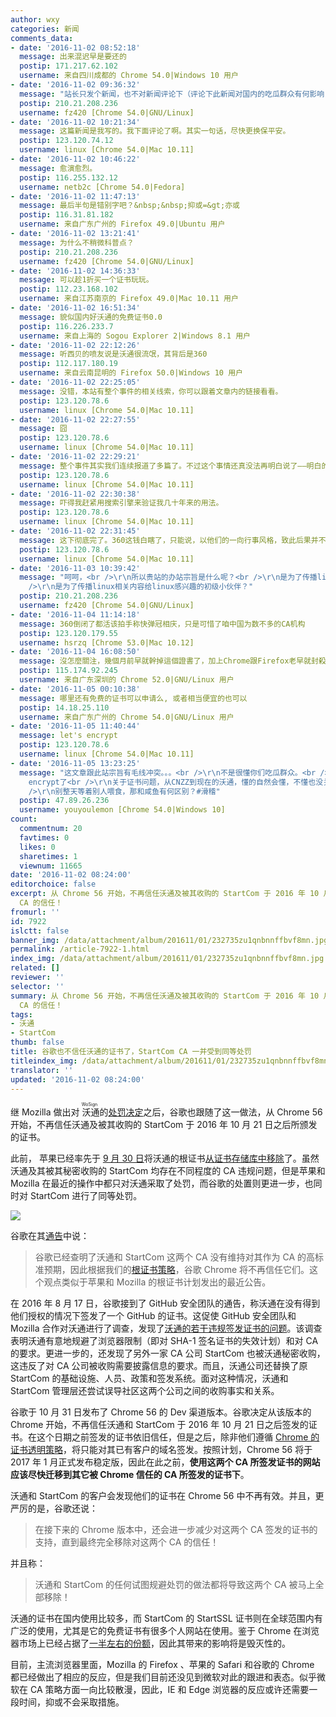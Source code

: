```yaml
---
author: wxy
categories: 新闻
comments_data:
- date: '2016-11-02 08:52:18'
  message: 出来混迟早是要还的
  postip: 171.217.62.102
  username: 来自四川成都的 Chrome 54.0|Windows 10 用户
- date: '2016-11-02 09:36:32'
  message: "站长只发个新闻，也不对新闻评论下（评论下此新闻对国内的吃瓜群众有何影响，或者有何可能的影响。。）<br />\r\n呵呵"
  postip: 210.21.208.236
  username: fz420 [Chrome 54.0|GNU/Linux]
- date: '2016-11-02 10:21:34'
  message: 这篇新闻是我写的。我下面评论了啊。其实一句话，尽快更换保平安。
  postip: 123.120.74.12
  username: linux [Chrome 54.0|Mac 10.11]
- date: '2016-11-02 10:46:22'
  message: 愈演愈烈。
  postip: 116.255.132.12
  username: netb2c [Chrome 54.0|Fedora]
- date: '2016-11-02 11:47:13'
  message: 最后半句是错别字吧？&nbsp;&nbsp;抑或=&gt;亦或
  postip: 116.31.81.182
  username: 来自广东广州的 Firefox 49.0|Ubuntu 用户
- date: '2016-11-02 13:21:41'
  message: 为什么不稍微科普点？
  postip: 210.21.208.236
  username: fz420 [Chrome 54.0|GNU/Linux]
- date: '2016-11-02 14:36:33'
  message: 可以趁1折买一个证书玩玩。
  postip: 112.23.168.102
  username: 来自江苏南京的 Firefox 49.0|Mac 10.11 用户
- date: '2016-11-02 16:51:34'
  message: 貌似国内好沃通的免费证书0.0
  postip: 116.226.233.7
  username: 来自上海的 Sogou Explorer 2|Windows 8.1 用户
- date: '2016-11-02 22:12:26'
  message: 听西贝的喷友说是沃通很流氓，其背后是360
  postip: 112.117.180.19
  username: 来自云南昆明的 Firefox 50.0|Windows 10 用户
- date: '2016-11-02 22:25:05'
  message: 没错，本站有整个事件的相关线索，你可以跟着文章内的链接看看。
  postip: 123.120.78.6
  username: linux [Chrome 54.0|Mac 10.11]
- date: '2016-11-02 22:27:55'
  message: 囧
  postip: 123.120.78.6
  username: linux [Chrome 54.0|Mac 10.11]
- date: '2016-11-02 22:29:21'
  message: 整个事件其实我们连续报道了多篇了。不过这个事情还真没法再明白说了——明白的人自然明白其危害，不明白的人其实也根本不会意识到其危害。
  postip: 123.120.78.6
  username: linux [Chrome 54.0|Mac 10.11]
- date: '2016-11-02 22:30:38'
  message: 吓得我赶紧用搜索引擎来验证我几十年来的用法。
  postip: 123.120.78.6
  username: linux [Chrome 54.0|Mac 10.11]
- date: '2016-11-02 22:31:45'
  message: 这下彻底完了。360这钱白瞎了，只能说，以他们的一向行事风格，致此后果并不意外。
  postip: 123.120.78.6
  username: linux [Chrome 54.0|Mac 10.11]
- date: '2016-11-03 10:39:42'
  message: "呵呵，<br />\r\n所以贵站的办站宗旨是什么呢？<br />\r\n是为了传播linux相关内容给精通系统、安全、网络各方面知识点的小伙伴？<br
    />\r\n是为了传播linux相关内容给linux感兴趣的初级小伙伴？"
  postip: 210.21.208.236
  username: fz420 [Chrome 54.0|GNU/Linux]
- date: '2016-11-04 11:14:18'
  message: 360倒闭了都活该拍手称快弹冠相庆，只是可惜了咱中国为数不多的CA机构
  postip: 123.120.179.55
  username: hsrzq [Chrome 53.0|Mac 10.12]
- date: '2016-11-04 16:08:50'
  message: 沒怎麼關注，幾個月前早就幹掉這個證書了，加上Chrome跟Firefox老早就封殺了，至少對一般用戶來說沒什麼影響。這貨走CNZZ老路罷了，忽悠不了誰。
  postip: 115.174.92.245
  username: 来自广东深圳的 Chrome 52.0|GNU/Linux 用户
- date: '2016-11-05 00:10:38'
  message: 哪里还有免费的证书可以申请么, 或者相当便宜的也可以
  postip: 14.18.25.110
  username: 来自广东广州的 Chrome 54.0|GNU/Linux 用户
- date: '2016-11-05 11:40:44'
  message: let's encrypt
  postip: 123.120.78.6
  username: linux [Chrome 54.0|Mac 10.11]
- date: '2016-11-05 13:23:25'
  message: "这文章跟此站宗旨有毛线冲突。。。<br />\r\n不是很懂你们吃瓜群众。<br />\r\n像我，在此站和freebuf抛出沃通证书问题的时候就把自己个人博客上的startcom证书给换成了let's
    encrypt了<br />\r\n关于证书问题，从CNZZ到现在的沃通，懂的自然会懂，不懂也没关系，正常上网并没有什么影响。<br />\r\n<br />\r\n你想了解证书的危害可以翻翻freebuf等网站的历史文章，很详细也很方便，善用搜索引擎，自己动手丰衣足食。<br
    />\r\n别整天等着别人喂食，那和咸鱼有何区别？#滑稽"
  postip: 47.89.26.236
  username: youyoulemon [Chrome 54.0|Windows 10]
count:
  commentnum: 20
  favtimes: 0
  likes: 0
  sharetimes: 1
  viewnum: 11665
date: '2016-11-02 08:24:00'
editorchoice: false
excerpt: 从 Chrome 56 开始，不再信任沃通及被其收购的 StartCom 于 2016 年 10 月 21 日之后所颁发的证书，直到最终完全移除对这两个
  CA 的信任！
fromurl: ''
id: 7922
islctt: false
banner_img: /data/attachment/album/201611/01/232735zu1qnbnnffbvf8mn.jpg
permalink: /article-7922-1.html
index_img: /data/attachment/album/201611/01/232735zu1qnbnnffbvf8mn.jpg
related: []
reviewer: ''
selector: ''
summary: 从 Chrome 56 开始，不再信任沃通及被其收购的 StartCom 于 2016 年 10 月 21 日之后所颁发的证书，直到最终完全移除对这两个
  CA 的信任！
tags:
- 沃通
- StartCom
thumb: false
title: 谷歌也不信任沃通的证书了，StartCom CA 一并受到同等处罚
titleindex_img: /data/attachment/album/201611/01/232735zu1qnbnnffbvf8mn.jpg
translator: ''
updated: '2016-11-02 08:24:00'
---
```


继 Mozilla 做出对<ruby> 沃通 <rp>  （ </rp> <rt>  WoSign </rt> <rp>  ） </rp></ruby>的[处罚决定](/article-7898-1.html)之后，谷歌也跟随了这一做法，从 Chrome 56 开始，不再信任沃通及被其收购的 StartCom 于 2016 年 10 月 21 日之后所颁发的证书。


此前， 苹果已经率先于 [9 月 30 日](https://support.apple.com/en-us/HT204132)将沃通的根证书[从证书存储库中移除](/article-7846-1.html)了。虽然沃通及其被其秘密收购的 StartCom 均存在不同程度的 CA 违规问题，但是苹果和 Mozilla 在最近的操作中都只对沃通采取了处罚，而谷歌的处置则更进一步，也同时对 StartCom 进行了同等处罚。


![](/data/attachment/album/201611/01/232735zu1qnbnnffbvf8mn.jpg)


谷歌在其[通告](https://security.googleblog.com/2016/10/distrusting-wosign-and-startcom.html)中说：



> 
> 谷歌已经查明了沃通和 StartCom 这两个 CA 没有维持对其作为 CA 的高标准预期，因此根据我们的[根证书策略](https://www.chromium.org/Home/chromium-security/root-ca-policy#TOC-Removal-of-Trust)，谷歌 Chrome 将不再信任它们。这个观点类似于苹果和 Mozilla 的根证书计划发出的最近公告。
> 
> 
> 


在 2016 年 8 月 17 日，谷歌接到了 GitHub 安全团队的通告，称沃通在没有得到他们授权的情况下签发了一个 GitHub 的证书。这促使 GitHub 安全团队和 Mozilla 合作对沃通进行了调查，发现了[沃通的若干违规签发证书的问题](https://wiki.mozilla.org/CA:WoSign_Issues)。该调查表明沃通有意地规避了浏览器限制（即对 SHA-1 签名证书的失效计划）和对 CA 的要求。更进一步的，还发现了另外一家 CA 公司 StartCom 也被沃通秘密收购，这违反了对 CA 公司被收购需要披露信息的要求。而且，沃通公司还替换了原 StartCom 的基础设施、人员、政策和签发系统。面对这种情况，沃通和 StartCom 管理层还尝试误导社区这两个公司之间的收购事实和关系。


谷歌于 10 月 31 日发布了 Chrome 56 的 Dev 渠道版本。谷歌决定从该版本的 Chrome 开始，不再信任沃通和 StartCom 于 2016 年 10 月 21 日之后签发的证书。在这个日期之前签发的证书依旧信任，但是之后，除非他们遵循 [Chrome 的证书透明策略](https://www.chromium.org/Home/chromium-security/root-ca-policy/CTPolicyMay2016edition.pdf?attredirects=0)，将只能对其已有客户的域名签发。按照计划，Chrome 56 将于 2017 年 1 月正式发布稳定版，因此在此之前，**使用这两个 CA 所签发证书的网站应该尽快迁移到其它被 Chrome 信任的 CA 所签发的证书下**。


沃通和 StartCom 的客户会发现他们的证书在 Chrome 56 中不再有效。并且，更严厉的是，谷歌还说：



> 
> 在接下来的 Chrome 版本中，还会进一步减少对这两个 CA 签发的证书的支持，直到最终完全移除对这两个 CA 的信任！
> 
> 
> 


并且称：



> 
> 沃通和 StartCom 的任何试图规避处罚的做法都将导致这两个 CA 被马上全部移除！
> 
> 
> 


沃通的证书在国内使用比较多，而 StartCom 的 StartSSL 证书则在全球范围内有广泛的使用，尤其是它的免费证书有很多个人网站在使用。鉴于 Chrome 在浏览器市场上已经占据了[一半左右的份额](/article-7534-1.html)，因此其带来的影响将是毁灭性的。


目前，主流浏览器里面，Mozilla 的 Firefox 、苹果的 Safari 和谷歌的 Chrome 都已经做出了相应的反应，但是我们目前还没见到微软对此的跟进和表态。似乎微软在 CA 策略方面一向比较散漫，因此，IE 和 Edge 浏览器的反应或许还需要一段时间，抑或不会采取措施。